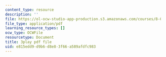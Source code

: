 ```yaml
---
content_type: resource
description: ''
file: https://ol-ocw-studio-app-production.s3.amazonaws.com/courses/8-01sc-classical-mechanics-fall-2016/e815edd9d9b6d8e83f66a589afdfc983_NiCMMn12CIs.pdf
file_type: application/pdf
learning_resource_types: []
ocw_type: OCWFile
resourcetype: Document
title: 3play pdf file
uid: e815edd9-d9b6-d8e8-3f66-a589afdfc983
---
```

